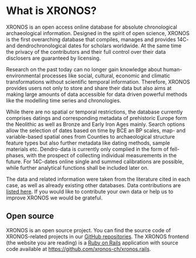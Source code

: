 # What is XRONOS?

XRONOS is an open access online database for absolute chronological archaeological information. Designed in the spirit of open science, XRONOS is the first overarching database that compiles, manages and provides 14C- and dendrochronological dates for scholars worldwide. At the same time the privacy of the contributors and their full control over their data disclosers are guaranteed by licensing.

Research on the past today can no longer gain knowledge about human-environmental processes like social, cultural, economic and climatic transformations without scientific temporal information. Therefore, XRONOS provides users not only to store and share their data but also aims at making large amounts of data accessible for data driven powerful methods like the modelling time series and chronologies.

While there are no spatial or temporal restrictions, the database currently comprises datings and corresponding metadata of prehistoric Europe form the Neolithic as well as Bronze and Early Iron Ages mainly. Search options allow the selection of dates based on time by BCE an BP scales, map- and variable-based spatial ones from Counties to archaeological structure feature types but also further metadata like dating methods, sample materials etc. Dendro-data is currently only complied in the form of fell-phases, with the prospect of collecting individual measurements in the future. For 14C-dates online single and summed calibrations are possible, while further analytical functions shall be included later on.

The data and related information were taken from the literature cited in each case, as well as already existing other databases. Data contributions are [listed here](/about/acknowledgements). If you would like to contribute your own data or help us to improve XRONOS we would be grateful. 

## Open source

XRONOS is an open source project. 
You can find the source code of XRONOS-related projects in our [GitHub repositories](https://github.com/xronos-ch).
The XRONOS frontend (the website you are reading) is a [Ruby on Rails](https://rubyonrails.org/) application with source code available at <https://github.com/xronos-ch/xronos.rails>.

